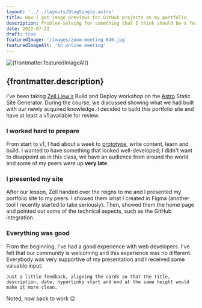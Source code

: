 ```yaml
---
layout: '../../layouts/BlogSingle.astro'
title: How I got image previews for GitHub projects on my portfolio
description: Problem-solving for something that I think should be a feature
date: 2022-07-22
draft: true
featuredImage: '/images/zoom-meeting-640.jpg'
featuredImageAlt: 'An online meeting'
---
```


<img src={frontmatter.featuredImage} alt={frontmatter.featuredImageAlt} />

## {frontmatter.description}

I've been taking [Zell Liew's](https://zellwk.com/blog/) Build and Deploy workshop on the [Astro](https://astro.build/) Static Site Generator. During the course, we discussed showing what we had built with our newly acquired knowledge. I decided to build this portfolio site and have at least a v1 available for review.

### I worked hard to prepare

From start to v1, I had about a week to [prototype](https://www.figma.com/file/uMRRCvFNkalcPhBOtRyqXX/Portfolio-v2.5?node-id=0%3A1), write content, learn and build. I wanted to have something that looked well-developed; I didn't want to disappoint as in this class, we have an audience from around the world and some of my peers were up **very late**.

### I presented my site

After our lesson, Zell handed over the reigns to me and I presented my portfolio site to my peers. I showed them what I created in Figma (another tool I recently started to take seriously). Then, showed them the home page and pointed out some of the technical aspects, such as the GitHub integration.

### Everything was good

From the beginning, I've had a good experience with web developers. I've felt that our community is welcoming and this experience was no different. Everybody was very supportive of my presentation and I received some valuable input:

```
Just a little feedback, aligning the cards so that the title, description, date, hyperlinks start and end at the same height would make it more clean.
```

Noted, now back to work 😉

<!-- <a class="brand-link brand-link--callout" href="./2022-07-08-using-github-topics">I wrote about it</a> -->
